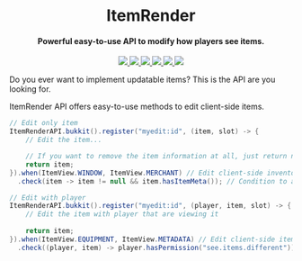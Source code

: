 <h1 align="center">ItemRender</h1>

<h4 align="center">Powerful easy-to-use API to modify how players see items.</h4>

<p align="center">
    <a href="https://saic.one/discord">
        <img src="https://img.shields.io/discord/974288218839191612.svg?style=flat-square&label=discord&logo=discord&logoColor=white&color=7289da"/>
    </a>
    <a href="https://www.codefactor.io/repository/github/saicone/itemrender">
        <img src="https://www.codefactor.io/repository/github/saicone/itemrender/badge?style=flat-square"/>
    </a>
    <a href="https://github.com/saicone/itemrender">
        <img src="https://img.shields.io/github/languages/code-size/saicone/itemrender?logo=github&logoColor=white&style=flat-square"/>
    </a>
    <a href="https://mvnrepository.com/artifact/com.saicone.itemrender/itemrender">
        <img src="https://img.shields.io/maven-central/v/com.saicone.itemrender/itemrender"/>
    </a>
    <a href="https://javadoc.saicone.com/itemrender/overview-summary.html">
        <img src="https://img.shields.io/badge/JavaDoc-Online-green?style=flat-square"/>
    </a>
    <a href="https://docs.saicone.com/itemrender/">
        <img src="https://img.shields.io/badge/Saicone-itemrender%20Wiki-3b3bb0?logo=github&logoColor=white&style=flat-square"/>
    </a>
</p>

Do you ever want to implement updatable items? This is the API are you looking for.

ItemRender API offers easy-to-use methods to edit client-side items.

```java
// Edit only item
ItemRenderAPI.bukkit().register("myedit:id", (item, slot) -> {
    // Edit the item...

    // If you want to remove the item information at all, just return null
    return item;
}).when(ItemView.WINDOW, ItemView.MERCHANT) // Edit client-side inventory items
  .check(item -> item != null && item.hasItemMeta()); // Condition to apply an edit

// Edit with player
ItemRenderAPI.bukkit().register("myedit:id", (player, item, slot) -> {
    // Edit the item with player that are viewing it
    
    return item;
}).when(ItemView.EQUIPMENT, ItemView.METADATA) // Edit client-side items that are rendered by other players
  .check((player, item) -> player.hasPermission("see.items.different")); // Condition to apply an edit, also compatible with player argument
```